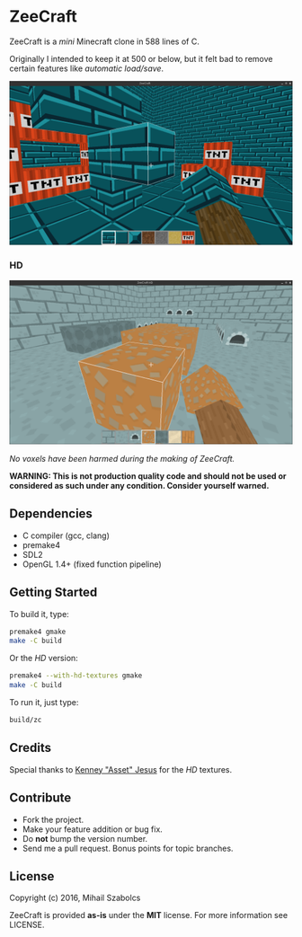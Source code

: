 ZeeCraft
========
ZeeCraft is a _mini_ Minecraft clone in 588 lines of C.

Originally I intended to keep it at 500 or below, but it felt
bad to remove certain features like *automatic load/save*.

![Screenshot](data/screenshot.png)

### HD

![Screenshot](data/screenshot_hd.png)

_No voxels have been harmed during the making of ZeeCraft._

**WARNING: This is not production quality code and should not be
used or considered as such under any condition. Consider yourself
warned.**

Dependencies
------------
* C compiler (gcc, clang)
* premake4
* SDL2
* OpenGL 1.4+ (fixed function pipeline)

Getting Started
---------------
To build it, type:

```bash
premake4 gmake
make -C build
```

Or the *HD* version:

```bash
premake4 --with-hd-textures gmake
make -C build
```

To run it, just type:

```bash
build/zc
```

Credits
-------
Special thanks to [Kenney "Asset" Jesus](http://kenney.nl) for the *HD* textures.

Contribute
----------
* Fork the project.
* Make your feature addition or bug fix.
* Do **not** bump the version number.
* Send me a pull request. Bonus points for topic branches.

License
-------
Copyright (c) 2016, Mihail Szabolcs

ZeeCraft is provided **as-is** under the **MIT** license.
For more information see LICENSE.

